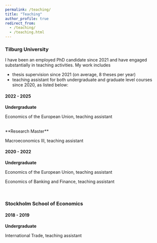```yaml
---
permalink: /teaching/
title: "Teaching"
author_profile: true
redirect_from: 
  - /teaching/
  - /teaching.html
---
```


### Tilburg University
I have been an employed PhD candidate since 2021 and have engaged substantially in teaching activities. My work includes 
* thesis supervision since 2021 (on average, 8 theses per year)
* teaching assistant for both undergraduate and graduate level courses since 2020, as listed below:

#### 2022 - 2025
**Undergraduate**

Economics of the European Union, teaching assistant

<br/>
**Research Master**

Macroeconomics III, teaching assistant
<br/>

#### 2020 - 2022
**Undergraduate**

Economics of the European Union, teaching assistant

Economics of Banking and Finance, teaching assistant

<br/>

### Stockholm School of Economics
#### 2018 - 2019
**Undergraduate**

International Trade, teaching assistant
